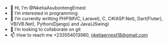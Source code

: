 - 👋 Hi, I’m @NketiaAsubontengErnest
- 👀 I’m interested in programming
- 🌱 I’m currently writting PHP(MVC, Laravel), C, C#(ASP.Net), Dart(Fluter), VB(VB.Net), Python(Django) and Java(JSwing)
- 💞️ I’m looking to collaborate on git
- 📫 How to reach me +233554013980, nketiaernest18@gmail.com
